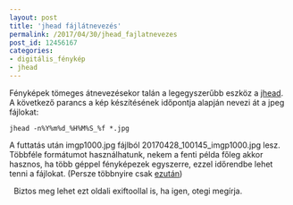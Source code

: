 ```yaml
---
layout: post
title: 'jhead fájlátnevezés'
permalink: /2017/04/30/jhead_fajlatnevezes
post_id: 12456167
categories: 
- digitális_fénykép
- jhead
---
```


Fényképek tömeges átnevezésekor talán a legegyszerűbb eszköz a 
[jhead](http://www.sentex.net/~mwandel/jhead/). A következő parancs a kép készítésének időpontja alapján nevezi át a jpeg fájlokat:

```
jhead -n%Y%m%d_%H%M%S_%f *.jpg
```

A futtatás után imgp1000.jpg fájlból 20170428_100145_imgp1000.jpg lesz. Többféle formátumot használhatunk, nekem a fenti példa főleg akkor hasznos, ha több géppel fényképezek egyszerre, ezzel időrendbe lehet tenni a fájlokat. (Persze többnyire csak 
[ezután](/2011/05/23/digitalis_fenykep_datumanak_modositasa))

 
Biztos meg lehet ezt oldali exiftoollal is, ha igen, otegi megírja.
